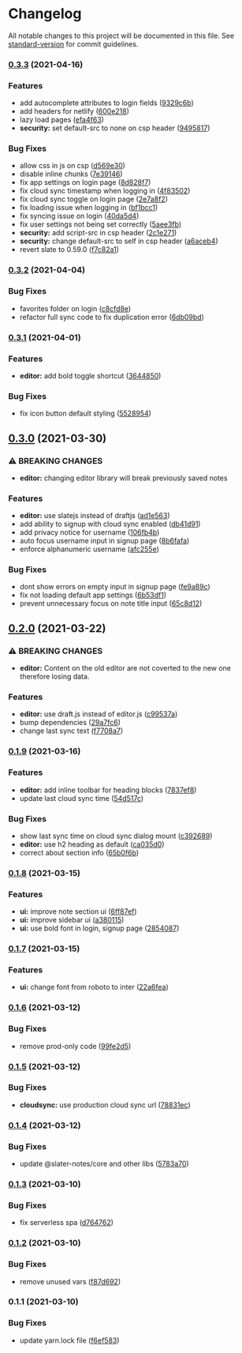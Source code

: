 # Changelog

All notable changes to this project will be documented in this file. See [standard-version](https://github.com/conventional-changelog/standard-version) for commit guidelines.

### [0.3.3](https://github.com/slater-notes/web/compare/v0.3.2...v0.3.3) (2021-04-16)


### Features

* add autocomplete attributes to login fields ([9329c6b](https://github.com/slater-notes/web/commit/9329c6b8d4cfb82efc67ea4075a0c9f8b0af3a34))
* add headers for netlify ([600e218](https://github.com/slater-notes/web/commit/600e218dc5ebca1047e8f4dc3cb00925b94e9203))
* lazy load pages ([efa4f63](https://github.com/slater-notes/web/commit/efa4f63aca3e8f9f2ead80ff3e56d3378a508983))
* **security:** set default-src to none on csp header ([9495817](https://github.com/slater-notes/web/commit/9495817b025a6d5198e3a29a2eb907906d781ada))


### Bug Fixes

* allow css in js on csp ([d569e30](https://github.com/slater-notes/web/commit/d569e30d4dbdd9b0d671dc21d12130e22e2b7f67))
* disable inline chunks ([7e39146](https://github.com/slater-notes/web/commit/7e39146e0b7a81ad77b50370269d18c185981e5c))
* fix app settings on login page ([8d828f7](https://github.com/slater-notes/web/commit/8d828f7abb71741f78454ced69ab3021df56eea8))
* fix cloud sync timestamp when logging in ([4f83502](https://github.com/slater-notes/web/commit/4f83502096126d4f8c07b27fa33dd11eb21709fb))
* fix cloud sync toggle on login page ([2e7a8f2](https://github.com/slater-notes/web/commit/2e7a8f247d85324e205a6b2db57159ac1bb3aa32))
* fix loading issue when logging in ([bf1bcc1](https://github.com/slater-notes/web/commit/bf1bcc15658c9fe4f104a76f32b18afef48a9ba2))
* fix syncing issue on login ([40da5d4](https://github.com/slater-notes/web/commit/40da5d4b69a2b73bdb9480fe313e436256a42d41))
* fix user settings not being set correctly ([5aee3fb](https://github.com/slater-notes/web/commit/5aee3fbdb117761904fafe5ecf8b2a2bb31778bc))
* **security:** add script-src in csp header ([2c1e271](https://github.com/slater-notes/web/commit/2c1e27174f1c83a75c32fe12f6ff71c3ff54b15b))
* **security:** change default-src to self in csp header ([a6aceb4](https://github.com/slater-notes/web/commit/a6aceb4d7d70ca887a17ef119d8a93da27047e4b))
* revert slate to 0.59.0 ([f7c82a1](https://github.com/slater-notes/web/commit/f7c82a171608e536de56d1038ab3f958d3dcfde1))

### [0.3.2](https://github.com/slater-notes/web/compare/v0.3.1...v0.3.2) (2021-04-04)


### Bug Fixes

* favorites folder on login ([c8cfd8e](https://github.com/slater-notes/web/commit/c8cfd8ee0659d8fcea2370ea9dc0c2d09ca92696))
* refactor full sync code to fix duplication error ([6db09bd](https://github.com/slater-notes/web/commit/6db09bda024b89831a5014befa2662a142ee8c17))

### [0.3.1](https://github.com/slater-notes/web/compare/v0.3.0...v0.3.1) (2021-04-01)


### Features

* **editor:** add bold toggle shortcut ([3644850](https://github.com/slater-notes/web/commit/3644850935fdc41228579ae558ea9cd63e1d3ed8))


### Bug Fixes

* fix icon button default styling ([5528954](https://github.com/slater-notes/web/commit/55289540355d95849eaa338c34d193c9f8b816c9))

## [0.3.0](https://github.com/slater-notes/web/compare/v0.2.0...v0.3.0) (2021-03-30)


### ⚠ BREAKING CHANGES

* **editor:** changing editor library will break previously saved notes

### Features

* **editor:** use slatejs instead of draftjs ([ad1e563](https://github.com/slater-notes/web/commit/ad1e56306f2d4302a22ff1a91e60f6b6daf32427))
* add ability to signup with cloud sync enabled ([db41d91](https://github.com/slater-notes/web/commit/db41d915672721c416ead000ce084426b5170fb0))
* add privacy notice for username ([106fb4b](https://github.com/slater-notes/web/commit/106fb4b9666c056e376de4e2b014a9059b38ed84))
* auto focus username input in signup page ([8b6fafa](https://github.com/slater-notes/web/commit/8b6fafaa98f060ef325eb5b105a6efdfef6ca2fd))
* enforce alphanumeric username ([afc255e](https://github.com/slater-notes/web/commit/afc255e01693d7d276488fe727f32085df1628ad))


### Bug Fixes

* dont show errors on empty input in signup page ([fe9a89c](https://github.com/slater-notes/web/commit/fe9a89c4a3c4fcad300a695a71ce952767b263b7))
* fix not loading default app settings ([6b53df1](https://github.com/slater-notes/web/commit/6b53df12605b5764cbb4e1b8d74e6b4331faea8c))
* prevent unnecessary focus on note title input ([65c8d12](https://github.com/slater-notes/web/commit/65c8d126fbd35468984cb50c8edbb7849a59fde4))

## [0.2.0](https://github.com/slater-notes/web/compare/v0.1.9...v0.2.0) (2021-03-22)


### ⚠ BREAKING CHANGES

* **editor:** Content on the old editor are not coverted to the new one therefore losing data.

### Features

* **editor:** use draft.js instead of editor.js ([c99537a](https://github.com/slater-notes/web/commit/c99537ae703342a3d6601a47cfdbf21d5f949e1e))
* bump dependencies ([29a7fc6](https://github.com/slater-notes/web/commit/29a7fc6382f49d48b17f9e21a71f18da2c387909))
* change last sync text ([f7708a7](https://github.com/slater-notes/web/commit/f7708a7f7125b57818f7e25859314c91f06459a3))

### [0.1.9](https://github.com/slater-notes/web/compare/v0.1.8...v0.1.9) (2021-03-16)


### Features

* **editor:** add inline toolbar for heading blocks ([7837ef8](https://github.com/slater-notes/web/commit/7837ef82739379e51fda7e10b07ff4654aeed65b))
* update last cloud sync time ([54d517c](https://github.com/slater-notes/web/commit/54d517cd5b7fe0f2698e15f13228e16d3f54d167))


### Bug Fixes

* show last sync time on cloud sync dialog mount ([c392689](https://github.com/slater-notes/web/commit/c39268949b7b48c79f717ac0deb229017354e5bf))
* **editor:** use h2 heading as default ([ca035d0](https://github.com/slater-notes/web/commit/ca035d0f2fd489053fc72e334157010baf83a4c1))
* correct about section info ([65b0f6b](https://github.com/slater-notes/web/commit/65b0f6b231970945a6a52ab6694d731b8bc9480b))

### [0.1.8](https://github.com/slater-notes/web/compare/v0.1.7...v0.1.8) (2021-03-15)


### Features

* **ui:** improve note section ui ([6ff87ef](https://github.com/slater-notes/web/commit/6ff87efb6c8ae694a058f3a762bc8f80c8b49bc9))
* **ui:** improve sidebar ui ([a380115](https://github.com/slater-notes/web/commit/a3801154028ae57c270d75e7cbf24bd7e00558c5))
* **ui:** use bold font in login, signup page ([2854087](https://github.com/slater-notes/web/commit/285408721165146b3cb84466aa19ff06c81e09ff))

### [0.1.7](https://github.com/slater-notes/web/compare/v0.1.6...v0.1.7) (2021-03-15)


### Features

* **ui:** change font from roboto to inter ([22a6fea](https://github.com/slater-notes/web/commit/22a6feaf4f0c0b36e7839e37f96d1c2d83daadfb))

### [0.1.6](https://github.com/slater-notes/web/compare/v0.1.5...v0.1.6) (2021-03-12)


### Bug Fixes

* remove prod-only code ([99fe2d5](https://github.com/slater-notes/web/commit/99fe2d5d650f6fa39fb391b3c91e2ad2ba845ab5))

### [0.1.5](https://github.com/slater-notes/web/compare/v0.1.4...v0.1.5) (2021-03-12)


### Bug Fixes

* **cloudsync:** use production cloud sync url ([78831ec](https://github.com/slater-notes/web/commit/78831ecd99d5d2ba4fcd2995a2aaf95df37a0231))

### [0.1.4](https://github.com/slater-notes/web/compare/v0.1.3...v0.1.4) (2021-03-12)


### Bug Fixes

* update @slater-notes/core and other libs ([5783a70](https://github.com/slater-notes/web/commit/5783a70745d27fa077cec923f546462ed77a5405))

### [0.1.3](https://github.com/slater-notes/web/compare/v0.1.2...v0.1.3) (2021-03-10)


### Bug Fixes

* fix serverless spa ([d764762](https://github.com/slater-notes/web/commit/d764762e0d462b788174edc5b203047a2c4bd9a9))

### [0.1.2](https://github.com/slater-notes/web/compare/v0.1.1...v0.1.2) (2021-03-10)


### Bug Fixes

* remove unused vars ([f87d692](https://github.com/slater-notes/web/commit/f87d6926ec88ecb3a6f26e16fb02d1a4db6229a9))

### 0.1.1 (2021-03-10)


### Bug Fixes

* update yarn.lock file ([f6ef583](https://github.com/slater-notes/web/commit/f6ef583bb204959755e90e418e4d1dc0170409b7))
